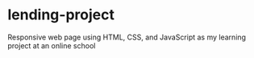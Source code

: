 # lending-project
Responsive web page using HTML, CSS, and JavaScript as my learning project at an online school
